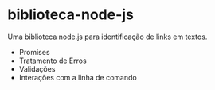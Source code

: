 # biblioteca-node-js
Uma biblioteca node.js para identificação de links em textos.

- Promises
- Tratamento de Erros
- Validações
- Interações com a linha de comando
